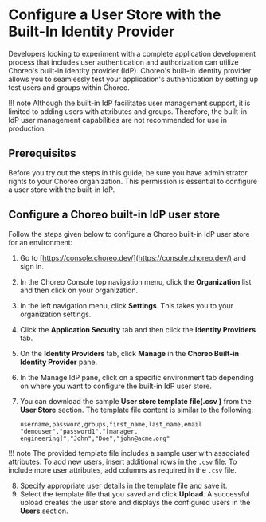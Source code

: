 # Configure a User Store with the Built-In Identity Provider

Developers looking to experiment with a complete application development process that includes user authentication and authorization can utilize Choreo's built-in identity provider (IdP). Choreo's built-in identity provider allows you to seamlessly test your application's authentication by setting up test users and groups within Choreo. 

!!! note
     Although the built-in IdP facilitates user management support, it is limited to adding users with attributes and groups. Therefore, the built-in IdP user management capabilities are not recommended for use in production.

## Prerequisites

Before you try out the steps in this guide, be sure you have administrator rights to your Choreo organization. This permission is essential to configure a user store with the built-in IdP.

## Configure a Choreo built-in IdP user store

Follow the steps given below to configure a Choreo built-in IdP user store for an environment:

1. Go to [https://console.choreo.dev/](https://console.choreo.dev/) and sign in.
2. In the Choreo Console top navigation menu, click the **Organization** list and then click on your organization.
3. In the left navigation menu, click **Settings**. This takes you to your organization settings.
4. Click the **Application Security** tab and then click the **Identity Providers** tab.
5. On the **Identity Providers** tab, click **Manage** in the **Choreo Built-in Identity Provider** pane.
6. In the Manage IdP pane, click on a specific environment tab depending on where you want to configure the built-in IdP user store.
7. You can download the sample **User store template file(.csv )** from the **User Store** section. The template file content is similar to the following:

   ```csv
   username,password,groups,first_name,last_name,email
   "demouser","password1","[manager, engineering]","John","Doe","john@acme.org"
   ```

!!! note
     The provided template file includes a sample user with associated attributes. To add new users, insert additional rows in the `.csv` file. To include more user attributes, add columns as required in the `.csv` file.
   
8. Specify appropriate user details in the template file and save it.
9. Select the template file that you saved and click **Upload**. A successful upload creates the user store and displays the configured users in the **Users** section.
